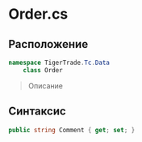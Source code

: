 
# Order.cs
## Расположение
```csharp
namespace TigerTrade.Tc.Data  
    class Order
```

> Описание

## Синтаксис
```csharp
public string Comment { get; set; }
```
